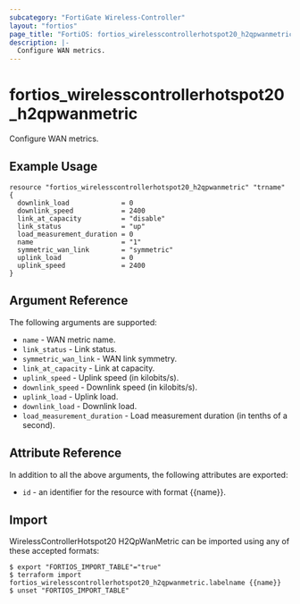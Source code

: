```yaml
---
subcategory: "FortiGate Wireless-Controller"
layout: "fortios"
page_title: "FortiOS: fortios_wirelesscontrollerhotspot20_h2qpwanmetric"
description: |-
  Configure WAN metrics.
---
```


# fortios_wirelesscontrollerhotspot20_h2qpwanmetric
Configure WAN metrics.

## Example Usage

```hcl
resource "fortios_wirelesscontrollerhotspot20_h2qpwanmetric" "trname" {
  downlink_load             = 0
  downlink_speed            = 2400
  link_at_capacity          = "disable"
  link_status               = "up"
  load_measurement_duration = 0
  name                      = "1"
  symmetric_wan_link        = "symmetric"
  uplink_load               = 0
  uplink_speed              = 2400
}
```

## Argument Reference


The following arguments are supported:

* `name` - WAN metric name.
* `link_status` - Link status.
* `symmetric_wan_link` - WAN link symmetry.
* `link_at_capacity` - Link at capacity.
* `uplink_speed` - Uplink speed (in kilobits/s).
* `downlink_speed` - Downlink speed (in kilobits/s).
* `uplink_load` - Uplink load.
* `downlink_load` - Downlink load.
* `load_measurement_duration` - Load measurement duration (in tenths of a second).


## Attribute Reference

In addition to all the above arguments, the following attributes are exported:
* `id` - an identifier for the resource with format {{name}}.

## Import

WirelessControllerHotspot20 H2QpWanMetric can be imported using any of these accepted formats:
```
$ export "FORTIOS_IMPORT_TABLE"="true"
$ terraform import fortios_wirelesscontrollerhotspot20_h2qpwanmetric.labelname {{name}}
$ unset "FORTIOS_IMPORT_TABLE"
```
